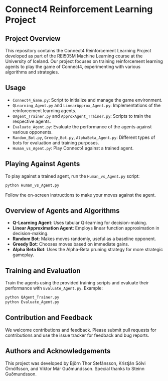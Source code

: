 # Connect4 Reinforcement Learning Project

## Project Overview
This repository contains the Connect4 Reinforcement Learning Project developed as part of the REI505M Machine Learning course at the University of Iceland. Our project focuses on training reinforcement learning agents to play the game of Connect4, experimenting with various algorithms and strategies.

## Usage
- `Connect4_Game.py`: Script to initialize and manage the game environment.
- `QLearning_Agent.py` and `LinearApprox_Agent.py`: Implementations of the reinforcement learning agents.
- `QAgent_Trainer.py` and `ApproxAgent_Trainer.py`: Scripts to train the respective agents.
- `Evaluate_Agent.py`: Evaluate the performance of the agents against various opponents.
- `Random_Bot.py`, `Greedy_Bot.py`, `AlphaBeta_Agent.py`: Different types of bots for evaluation and training purposes.
- `Human_vs_Agent.py`: Play Connect4 against a trained agent.

## Playing Against Agents
To play against a trained agent, run the `Human_vs_Agent.py` script:
```python
python Human_vs_Agent.py 
```
Follow the on-screen instructions to make your moves against the agent.

## Overview of Agents and Algorithms
- **Q-Learning Agent**: Uses tabular Q-learning for decision-making.
- **Linear Approximation Agent**: Employs linear function approximation in decision-making.
- **Random Bot**: Makes moves randomly, useful as a baseline opponent.
- **Greedy Bot**: Chooses moves based on immediate gains.
- **Alpha Beta Bot**: Uses the Alpha-Beta pruning strategy for more strategic gameplay.

## Training and Evaluation
Train the agents using the provided training scripts and evaluate their performance with `Evaluate_Agent.py`. Example:
```python
python QAgent_Trainer.py
python Evaluate_Agent.py
```

## Contribution and Feedback
We welcome contributions and feedback. Please submit pull requests for contributions and use the issue tracker for feedback and bug reports.

## Authors and Acknowledgements
This project was developed by Björn Thor Stefánsson, Kristján Sölvi Örnólfsson, and Viktor Már Guðmundsson. Special thanks to Steinn Guðmundsson.
